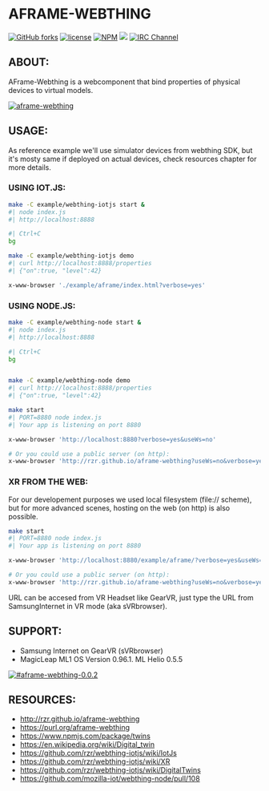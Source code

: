 # AFRAME-WEBTHING #

[![GitHub forks](https://img.shields.io/github/forks/rzr/aframe-webthing.svg?style=social&label=Fork&maxAge=2592000)](https://GitHub.com/rzr/aframe-webthing/network/)
[![license](https://img.shields.io/badge/license-MPL--2.0-blue.svg)](LICENSE)
[![NPM](https://img.shields.io/npm/v/aframe-webthing.svg)](https://www.npmjs.com/package/aframe-webthing)
[![](https://data.jsdelivr.com/v1/package/npm/aframe-webthing/badge)](https://www.jsdelivr.com/package/npm/aframe-webthing)
[![IRC Channel](https://img.shields.io/badge/chat-on%20freenode-brightgreen.svg)](https://kiwiirc.com/client/irc.freenode.net/#tizen)

## ABOUT: ##

AFrame-Webthing is a webcomponent that bind properties of physical devices to virtual models.

[![aframe-webthing](https://image.slidesharecdn.com/aframe-webthing-20190710-190710195750/95/aframewebthing20190710-27-638.jpg)](https://speakerdeck.com/rzr/aframe-webthing-20190710rzr# "aframe-webthing")


## USAGE: ##

As reference example we'll use simulator devices from webthing SDK,
but it's mosty same if deployed on actual devices,
check resources chapter for more details.


### USING IOT.JS: ###

```sh
make -C example/webthing-iotjs start &
#| node index.js
#| http://localhost:8888

#| Ctrl+C
bg

make -C example/webthing-iotjs demo
#| curl http://localhost:8888/properties
#| {"on":true, "level":42}

x-www-browser './example/aframe/index.html?verbose=yes'
```

### USING NODE.JS: ###

```sh
make -C example/webthing-node start &
#| node index.js
#| http://localhost:8888

#| Ctrl+C
bg


make -C example/webthing-node demo
#| curl http://localhost:8888/properties
#| {"on":true, "level":42}

make start
#| PORT=8880 node index.js
#| Your app is listening on port 8880

x-www-browser 'http://localhost:8880?verbose=yes&useWs=no'

# Or you could use a public server (on http):
x-www-browser 'http://rzr.github.io/aframe-webthing?useWs=no&verbose=yes'
```

### XR FROM THE WEB: ###

For our developement purposes we used local filesystem (file:// scheme),
but for more advanced scenes, hosting on the web (on http) is also possible.

```sh
make start
#| PORT=8880 node index.js
#| Your app is listening on port 8880

x-www-browser 'http://localhost:8880/example/aframe/?verbose=yes&useWs=no'

# Or you could use a public server (on http):
x-www-browser 'http://rzr.github.io/aframe-webthing?useWs=no&verbose=yes' 
```
URL can be accesed from VR Headset like GearVR,
just type the URL from SamsungInternet in VR mode (aka sVRbrowser).


## SUPPORT: ##

* Samsung Internet on GearVR (sVRbrowser)
* MagicLeap ML1 OS Version 0.96.1. ML Helio 0.5.5

[![#aframe-webthing-0.0.2
](https://pbs.twimg.com/media/EAaIYzvXUAAq73_?format=jpg&name=small)
](https://twitter.com/utopiah/status/1154760317546762240#aframe-webthing-0.0.2#
"aframe-webthing-0.0.2")


## RESOURCES: ##

* <http://rzr.github.io/aframe-webthing>
* <https://purl.org/aframe-webthing>
* <https://www.npmjs.com/package/twins>
* <https://en.wikipedia.org/wiki/Digital_twin>
* <https://github.com/rzr/webthing-iotjs/wiki/IotJs>
* <https://github.com/rzr/webthing-iotjs/wiki/XR>
* <https://github.com/rzr/webthing-iotjs/wiki/DigitalTwins>
* <https://github.com/mozilla-iot/webthing-node/pull/108>
